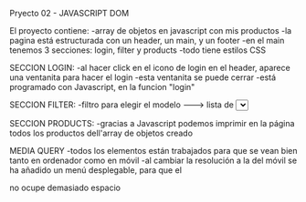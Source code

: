 Pryecto 02 - JAVASCRIPT DOM

El proyecto contiene: 
 -array de objetos en javascript con mis productos
 -la pagina está estructurada con un header, un main, y un footer
 -en el main tenemos 3 secciones: login, filter y products
 -todo tiene estilos CSS


 SECCION LOGIN: 
 -al hacer click en el icono de login en el header, aparece una ventanita para hacer el login
 -esta ventanita se puede cerrar
 -está programado con Javascript, en la funcion "login"

 SECCION FILTER:
 -filtro para elegir el modelo ---> lista de <select> <optiobn>
 -filtro de precios 
 -si con los filtros no hay productos: hay productos sugeridos
 -el botón "Limpiar filtros" limpia todos los filtros 


 SECCION PRODUCTS:
 -gracias a Javascript podemos imprimir en la página todos los productos dell'array de objetos creado


MEDIA QUERY
-todos los elementos están trabajados para que se vean bien tanto en ordenador como en móvil
-al cambiar la resolución a la del móvil se ha añadido un menú desplegable, para que el <nav> no ocupe demasiado espacio
